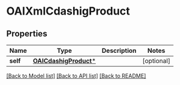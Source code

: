 # OAIXmlCdashigProduct

## Properties
Name | Type | Description | Notes
------------ | ------------- | ------------- | -------------
**self** | [**OAICdashigProduct***](OAICdashigProduct.md) |  | [optional] 

[[Back to Model list]](../README.md#documentation-for-models) [[Back to API list]](../README.md#documentation-for-api-endpoints) [[Back to README]](../README.md)


